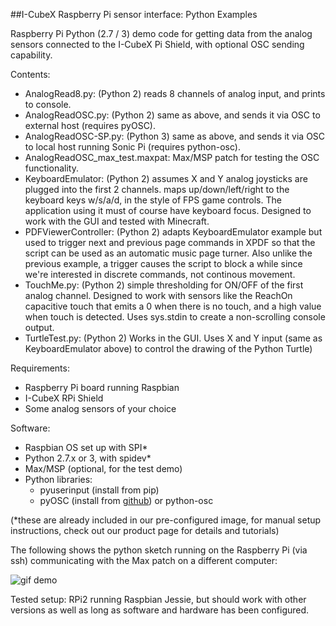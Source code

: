 ##I-CubeX Raspberry Pi sensor interface: Python Examples

Raspberry Pi Python (2.7 / 3) demo code for getting data from the analog sensors connected to the I-CubeX Pi Shield, with optional OSC sending capability.

Contents:
- AnalogRead8.py: (Python 2) reads 8 channels of analog input, and prints to console.
- AnalogReadOSC.py: (Python 2) same as above, and sends it via OSC to external host (requires pyOSC).
- AnalogReadOSC-SP.py: (Python 3) same as above, and sends it via OSC to local host running Sonic Pi (requires python-osc).
- AnalogReadOSC_max_test.maxpat: Max/MSP patch for testing the OSC functionality.
- KeyboardEmulator: (Python 2) assumes X and Y analog joysticks are plugged into the first 2 channels. maps up/down/left/right to the keyboard keys w/s/a/d, in the style of FPS game controls. The application using it must of course have keyboard focus. Designed to work with the GUI and tested with Minecraft.
- PDFViewerController: (Python 2) adapts KeyboardEmulator example but used to trigger next and previous page commands in XPDF so that the script can be used as an automatic music page turner. Also unlike the previous example, a trigger causes the script to block a while since we're interested in discrete commands, not continous movement.
- TouchMe.py: (Python 2) simple thresholding for ON/OFF of the first analog channel. Designed to work with sensors like the ReachOn capacitive touch that emits a 0 when there is no touch, and a high value when touch is detected. Uses sys.stdin to create a non-scrolling console output.
- TurtleTest.py: (Python 2) Works in the GUI. Uses X and Y input (same as KeyboardEmulator above) to control the drawing of the Python Turtle)

Requirements:
- Raspberry Pi board running Raspbian
- I-CubeX RPi Shield
- Some analog sensors of your choice

Software:
- Raspbian OS set up with SPI\* 
- Python 2.7.x or 3, with spidev\*
- Max/MSP (optional, for the test demo)
- Python libraries:
  - pyuserinput (install from pip)
  - pyOSC (install from [github](https://github.com/ptone/pyosc)) or python-osc
  

(*these are already included in our pre-configured image, for manual setup instructions, check out our product page for details and tutorials)

The following shows the python sketch running on the Raspberry Pi (via ssh) communicating with the Max patch on a different computer:


![gif demo](https://j.gifs.com/qxZgAp.gif)

Tested setup: RPi2 running Raspbian Jessie, but should work with other versions as well as long as software and hardware has been configured.

